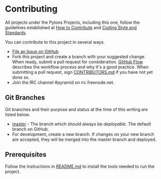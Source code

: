 # Contributing

All projects under the Pylons Projects, including this one, follow the guidelines established at [How to Contribute](http://www.pylonsproject.org/community/how-to-contribute) and [Coding Style and Standards](http://docs.pylonsproject.org/en/latest/community/codestyle.html).

You can contribute to this project in several ways.

- [File an Issue on GitHub](https://github.com/Pylons/pyramid-sphinx-themes/issues)
- Fork this project and create a branch with your suggested change. When ready, submit a pull request for consideration. [GitHub Flow](https://guides.github.com/introduction/flow/index.html) describes the workflow process and why it's a good practice. When submitting a pull request, sign [CONTRIBUTORS.md](https://github.com/Pylons/pyramid-sphinx-themes/blob/master/CONTRIBUTORS.md) if you have not yet done so.
- Join the IRC channel #pyramid on irc.freenode.net.

## Git Branches

Git branches and their purpose and status at the time of this writing are listed below.

- [master](https://github.com/Pylons/pyramid-sphinx-themes/) - The branch which should always be *deployable*. The default branch on GitHub.
- For development, create a new branch. If changes on your new branch are accepted, they will be merged into the master branch and deployed.

## Prerequisites

Follow the instructions in [README.md](https://github.com/Pylons/pyramid-sphinx-themes) to install the tools needed to run the project.
